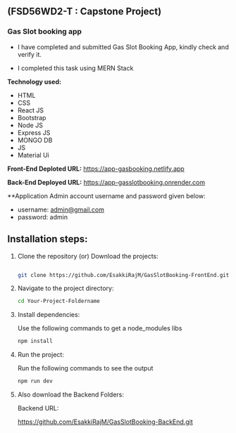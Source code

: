 ## (FSD56WD2-T : Capstone Project) 

### Gas Slot booking app     

 - I have completed and submitted Gas Slot Booking App, kindly check and verify it.   
 
 - I completed this task using MERN Stack    
 
  **Technology used:**     

 - HTML
 - CSS
 - React JS 
 - Bootstrap
 - Node JS
 - Express JS
 - MONGO DB
 - JS
 - Material Ui

 **Front-End Deploted URL:**  https://app-gasbooking.netlify.app

 **Back-End Deployed URL:** https://app-gasslotbooking.onrender.com

 **Application Admin account username and password given below:

   - username: admin@gmail.com  
   - password: admin

 ## Installation steps:

1. Clone the repository (or) Download the projects:

    ``` bash

    git clone https://github.com/EsakkiRajM/GasSlotBooking-FrontEnd.git

    ```

2. Navigate to the project directory:

    ```bash
    cd Your-Project-Foldername
    ```

3. Install dependencies:

   Use the following commands to get a node_modules libs

    ```bash
    npm install
    ```

4. Run the project:

    Run the following commands to see the output

    ```bash
    npm run dev
    ```
5. Also download the Backend Folders:

    Backend URL:

    https://github.com/EsakkiRajM/GasSlotBooking-BackEnd.git

    
